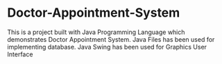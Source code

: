 # Doctor-Appointment-System
This is a project built with Java Programming Language which demonstrates Doctor Appointment System.
Java Files has been used for implementing database.
Java Swing has been used for Graphics User Interface
